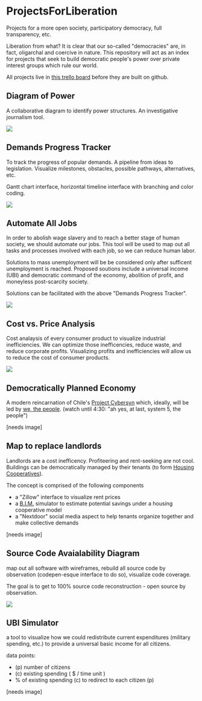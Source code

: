 # ProjectsForLiberation

Projects for a more open society, participatory democracy, full transparency, etc.

Liberation from what? It is clear that our so-called "democracies" are, in fact, oligarchal and coercive in nature. This repository will act as an index for projects that seek to build democratic people's power over private interest groups which rule our world.

All projects live in [this trello board](https://trello.com/b/2pETMHrd) before they are built on github.

## Diagram of Power

A collaborative diagram to identify power structures. An investigative journalism tool.

![](https://raw.githubusercontent.com/sirjamesgray/ProjectsForLiberation/master/images/power.png)

## Demands Progress Tracker

To track the progress of popular demands. A pipeline from ideas to legislation. Visualize milestones, obstacles, possible pathways, alternatives, etc.

Gantt chart interface, horizontal timeline interface with branching and color coding.

![](https://raw.githubusercontent.com/sirjamesgray/ProjectsForLiberation/master/images/demands.png)

## Automate All Jobs

In order to abolish wage slavery and to reach a better stage of human society, we should automate our jobs. This tool will be used to map out all tasks and processes involved with each job, so we can reduce human labor.

Solutions to mass unemployment will be be considered only after sufficent unemployment is reached. Proposed soutions include a universal income (UBI) and democratic command of the economy, abolition of profit, and moneyless post-scarcity society.

Solutions can be facilitated with the above "Demands Progress Tracker".

![](https://raw.githubusercontent.com/sirjamesgray/ProjectsForLiberation/master/images/automation.png)

## Cost vs. Price Analysis

Cost analaysis of every consumer product to visualize industrial inefficiencies. We can optimize those inefficencies, reduce waste, and reduce corporate profits. Visualizing profits and inefficiencies will allow us to reduce the cost of consumer products.

![](https://raw.githubusercontent.com/sirjamesgray/ProjectsForLiberation/master/images/profit.png)

## Democratically Planned Economy

A modern reincarnation of Chile's [Project Cybersyn](https://en.wikipedia.org/wiki/Project_Cybersyn) which, ideally, will be led by [we, the people](https://youtu.be/e_bXlEvygHg?t=4m5s). (watch until 4:30: "ah yes, at last, system 5, the people")

[needs image]

## Map to replace landlords

Landlords are a cost inefficency. Profiteering and rent-seeking are not cool. Buildings can be democratically managed by their tenants (to form [Housing Cooperatives](https://en.wikipedia.org/wiki/Housing_cooperative)).

The concept is comprised of the following components
- a "Zillow" interface to visualize rent prices
- a [B.I.M.](https://en.wikipedia.org/wiki/Building_information_modeling) simulator to estimate potential savings under a housing cooperative model
- a "Nextdoor" social media aspect to help tenants organize together and make collective demands

[needs image]

## Source Code Avaialability Diagram

map out all software with wireframes, rebuild all source code by observation (codepen-esque interface to do so), visualize code coverage.

The goal is to get to 100% source code reconstruction - open source by observation.

![](https://raw.githubusercontent.com/sirjamesgray/ProjectsForLiberation/master/images/source%20code.png)

## UBI Simulator

a tool to visualize how we could redistribute current expenditures (military spending, etc.) to provide a universal basic income for all citizens.

data points:
- (p) number of citizens
- (c) existing spending ( $ / time unit )
- % of existing spending (c) to redirect to each citizen (p)

[needs image]
